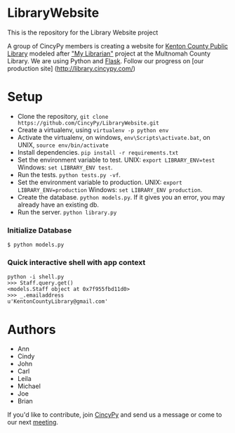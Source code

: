 # LibraryWebsite
This is the repository for the Library Website project

A group of CincyPy members is creating a website for [Kenton County Public Library](http://www.kentonlibrary.org/) modeled after ["My Librarian"](https://multcolib.org/my-librarian) project at the Multnomah County Library. We are using Python and [Flask](http://flask.pocoo.org/). Follow our progress on [our production site] (http://library.cincypy.com/)

# Setup
* Clone the repository, `git clone https://github.com/CincyPy/LibraryWebsite.git`
* Create a virtualenv, using `virtualenv -p python env`
* Activate the virtualenv, on windows, `env\Scripts\activate.bat`, on UNIX, `source env/bin/activate`
* Install dependencies. `pip install -r requirements.txt`
* Set the environment variable to test. UNIX: `export LIBRARY_ENV=test` Windows: `set LIBRARY_ENV test`.
* Run the tests. `python tests.py -vf`.
* Set the environment variable to production. UNIX: `export LIBRARY_ENV=production` Windows: `set LIBRARY_ENV production`.
* Create the database. `python models.py`.  If it gives you an error, you may already have an existing db.
* Run the server. `python library.py`

### Initialize Database
```
$ python models.py
```

### Quick interactive shell with app context
```
python -i shell.py
>>> Staff.query.get()
<models.Staff object at 0x7f955fbd11d0>
>>> _.emailaddress
u'KentonCountyLibrary@gmail.com'
```

# Authors
* Ann
* Cindy
* John
* Carl
* Leila
* Michael
* Joe
* Brian

If you'd like to contribute, join [CincyPy](http://www.meetup.com/CincyPy/) and send us a message or come to our next [meeting](http://www.meetup.com/CincyPy/).

